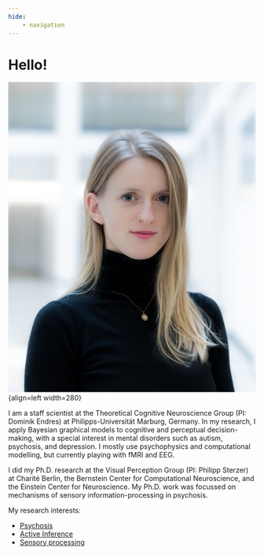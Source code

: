 ```yaml
---
hide: 
    - navigation
---
```


# Hello!

![eckert](assets/images/eckert.jpg){align=left width=280}

I am a staff scientist at the Theoretical Cognitive Neuroscience Group (PI: Dominik Endres) at Philipps-Universität Marburg, Germany. In my research, I apply Bayesian graphical models to cognitive and perceptual decision-making, with a special interest in mental disorders such as autism, psychosis, and depression. I mostly use psychophysics and computational modelling, but currently playing with fMRI and EEG. 

I did my Ph.D. research at the Visual Perception Group (PI: Philipp Sterzer) at Charité Berlin, the Bernstein Center for Computational Neuroscience, and the Einstein Center for Neuroscience. My Ph.D. work was focussed on mechanisms of sensory information-processing in psychosis. 

My research interests: 

- [Psychosis](https://academic.oup.com/schizophreniabulletin/article/49/2/397/6849479)
- [Active Inference](https://osf.io/preprints/psyarxiv/8aexf)
- [Sensory processing](https://2023.ccneuro.org/view_paper.php?PaperNum=1185)
